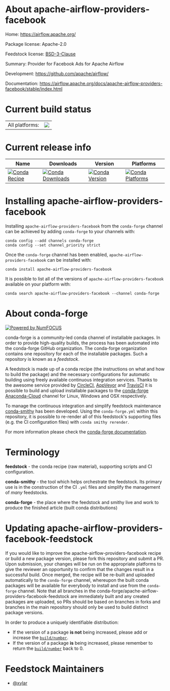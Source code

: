About apache-airflow-providers-facebook
=======================================

Home: https://airflow.apache.org/

Package license: Apache-2.0

Feedstock license: [BSD-3-Clause](https://github.com/conda-forge/apache-airflow-providers-facebook-feedstock/blob/main/LICENSE.txt)

Summary: Provider for Facebook Ads for Apache Airflow

Development: https://github.com/apache/airflow/

Documentation: https://airflow.apache.org/docs/apache-airflow-providers-facebook/stable/index.html

Current build status
====================


<table><tr><td>All platforms:</td>
    <td>
      <a href="https://dev.azure.com/conda-forge/feedstock-builds/_build/latest?definitionId=11908&branchName=main">
        <img src="https://dev.azure.com/conda-forge/feedstock-builds/_apis/build/status/apache-airflow-providers-facebook-feedstock?branchName=main">
      </a>
    </td>
  </tr>
</table>

Current release info
====================

| Name | Downloads | Version | Platforms |
| --- | --- | --- | --- |
| [![Conda Recipe](https://img.shields.io/badge/recipe-apache--airflow--providers--facebook-green.svg)](https://anaconda.org/conda-forge/apache-airflow-providers-facebook) | [![Conda Downloads](https://img.shields.io/conda/dn/conda-forge/apache-airflow-providers-facebook.svg)](https://anaconda.org/conda-forge/apache-airflow-providers-facebook) | [![Conda Version](https://img.shields.io/conda/vn/conda-forge/apache-airflow-providers-facebook.svg)](https://anaconda.org/conda-forge/apache-airflow-providers-facebook) | [![Conda Platforms](https://img.shields.io/conda/pn/conda-forge/apache-airflow-providers-facebook.svg)](https://anaconda.org/conda-forge/apache-airflow-providers-facebook) |

Installing apache-airflow-providers-facebook
============================================

Installing `apache-airflow-providers-facebook` from the `conda-forge` channel can be achieved by adding `conda-forge` to your channels with:

```
conda config --add channels conda-forge
conda config --set channel_priority strict
```

Once the `conda-forge` channel has been enabled, `apache-airflow-providers-facebook` can be installed with:

```
conda install apache-airflow-providers-facebook
```

It is possible to list all of the versions of `apache-airflow-providers-facebook` available on your platform with:

```
conda search apache-airflow-providers-facebook --channel conda-forge
```


About conda-forge
=================

[![Powered by
NumFOCUS](https://img.shields.io/badge/powered%20by-NumFOCUS-orange.svg?style=flat&colorA=E1523D&colorB=007D8A)](https://numfocus.org)

conda-forge is a community-led conda channel of installable packages.
In order to provide high-quality builds, the process has been automated into the
conda-forge GitHub organization. The conda-forge organization contains one repository
for each of the installable packages. Such a repository is known as a *feedstock*.

A feedstock is made up of a conda recipe (the instructions on what and how to build
the package) and the necessary configurations for automatic building using freely
available continuous integration services. Thanks to the awesome service provided by
[CircleCI](https://circleci.com/), [AppVeyor](https://www.appveyor.com/)
and [TravisCI](https://travis-ci.com/) it is possible to build and upload installable
packages to the [conda-forge](https://anaconda.org/conda-forge)
[Anaconda-Cloud](https://anaconda.org/) channel for Linux, Windows and OSX respectively.

To manage the continuous integration and simplify feedstock maintenance
[conda-smithy](https://github.com/conda-forge/conda-smithy) has been developed.
Using the ``conda-forge.yml`` within this repository, it is possible to re-render all of
this feedstock's supporting files (e.g. the CI configuration files) with ``conda smithy rerender``.

For more information please check the [conda-forge documentation](https://conda-forge.org/docs/).

Terminology
===========

**feedstock** - the conda recipe (raw material), supporting scripts and CI configuration.

**conda-smithy** - the tool which helps orchestrate the feedstock.
                   Its primary use is in the construction of the CI ``.yml`` files
                   and simplify the management of *many* feedstocks.

**conda-forge** - the place where the feedstock and smithy live and work to
                  produce the finished article (built conda distributions)


Updating apache-airflow-providers-facebook-feedstock
====================================================

If you would like to improve the apache-airflow-providers-facebook recipe or build a new
package version, please fork this repository and submit a PR. Upon submission,
your changes will be run on the appropriate platforms to give the reviewer an
opportunity to confirm that the changes result in a successful build. Once
merged, the recipe will be re-built and uploaded automatically to the
`conda-forge` channel, whereupon the built conda packages will be available for
everybody to install and use from the `conda-forge` channel.
Note that all branches in the conda-forge/apache-airflow-providers-facebook-feedstock are
immediately built and any created packages are uploaded, so PRs should be based
on branches in forks and branches in the main repository should only be used to
build distinct package versions.

In order to produce a uniquely identifiable distribution:
 * If the version of a package **is not** being increased, please add or increase
   the [``build/number``](https://docs.conda.io/projects/conda-build/en/latest/resources/define-metadata.html#build-number-and-string).
 * If the version of a package **is** being increased, please remember to return
   the [``build/number``](https://docs.conda.io/projects/conda-build/en/latest/resources/define-metadata.html#build-number-and-string)
   back to 0.

Feedstock Maintainers
=====================

* [@xylar](https://github.com/xylar/)


